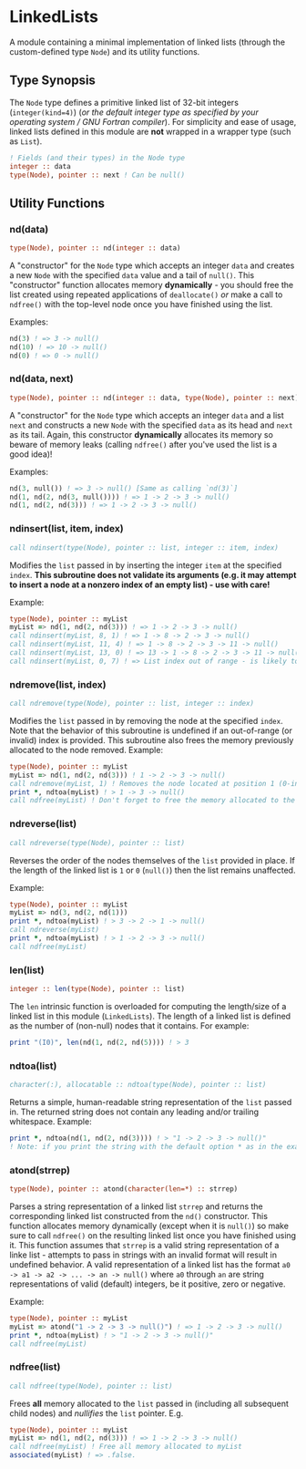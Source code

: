 # LinkedLists

A module containing a minimal implementation of linked lists (through the custom-defined type `Node`) and its utility functions.

## Type Synopsis

The `Node` type defines a primitive linked list of 32-bit integers (`integer(kind=4)`) (*or the default integer type as specified by your operating system / GNU Fortran compiler*).  For simplicity and ease of usage, linked lists defined in this module are **not** wrapped in a wrapper type (such as `List`).

```fortran
! Fields (and their types) in the Node type
integer :: data
type(Node), pointer :: next ! Can be null()
```

## Utility Functions

### nd(data)

```fortran
type(Node), pointer :: nd(integer :: data)
```

A "constructor" for the `Node` type which accepts an integer `data` and creates a new `Node` with the specified `data` value and a tail of `null()`.  This "constructor" function allocates memory **dynamically** - you should free the list created using repeated applications of `deallocate()` *or* make a call to `ndfree()` with the top-level node once you have finished using the list.

Examples:

```fortran
nd(3) ! => 3 -> null()
nd(10) ! => 10 -> null()
nd(0) ! => 0 -> null()
```

### nd(data, next)

```fortran
type(Node), pointer :: nd(integer :: data, type(Node), pointer :: next)
```

A "constructor" for the `Node` type which accepts an integer `data` and a list `next` and constructs a new `Node` with the specified `data` as its head and `next` as its tail.  Again, this constructor **dynamically** allocates its memory so beware of memory leaks (calling `ndfree()` after you've used the list is a good idea)!

Examples:

```fortran
nd(3, null()) ! => 3 -> null() [Same as calling `nd(3)`]
nd(1, nd(2, nd(3, null()))) ! => 1 -> 2 -> 3 -> null()
nd(1, nd(2, nd(3))) ! => 1 -> 2 -> 3 -> null()
```

### ndinsert(list, item, index)

```fortran
call ndinsert(type(Node), pointer :: list, integer :: item, index)
```

Modifies the `list` passed in by inserting the integer `item` at the specified `index`.  **This subroutine does not validate its arguments (e.g. it may attempt to insert a node at a nonzero index of an empty list) - use with care!**

Example:

```fortran
type(Node), pointer :: myList
myList => nd(1, nd(2, nd(3))) ! => 1 -> 2 -> 3 -> null()
call ndinsert(myList, 8, 1) ! => 1 -> 8 -> 2 -> 3 -> null()
call ndinsert(myList, 11, 4) ! => 1 -> 8 -> 2 -> 3 -> 11 -> null()
call ndinsert(myList, 13, 0) ! => 13 -> 1 -> 8 -> 2 -> 3 -> 11 -> null()
call ndinsert(myList, 0, 7) ! => List index out of range - is likely to cause a program crash
```

### ndremove(list, index)

```fortran
call ndremove(type(Node), pointer :: list, integer :: index)
```

Modifies the `list` passed in by removing the node at the specified `index`.  Note that the behavior of this subroutine is undefined if an out-of-range (or invalid) index is provided.  This subroutine also frees the memory previously allocated to the node removed.  Example:

```fortran
type(Node), pointer :: myList
myList => nd(1, nd(2, nd(3))) ! 1 -> 2 -> 3 -> null()
call ndremove(myList, 1) ! Removes the node located at position 1 (0-indexed)
print *, ndtoa(myList) ! > 1 -> 3 -> null()
call ndfree(myList) ! Don't forget to free the memory allocated to the list afterwards ;)
```

### ndreverse(list)

```fortran
call ndreverse(type(Node), pointer :: list)
```

Reverses the order of the nodes themselves of the `list` provided in place.  If the length of the linked list is `1` or `0` (`null()`) then the list remains unaffected.

Example:

```fortran
type(Node), pointer :: myList
myList => nd(3, nd(2, nd(1)))
print *, ndtoa(myList) ! > 3 -> 2 -> 1 -> null()
call ndreverse(myList)
print *, ndtoa(myList) ! > 1 -> 2 -> 3 -> null()
call ndfree(myList)
```

### len(list)

```fortran
integer :: len(type(Node), pointer :: list)
```

The `len` intrinsic function is overloaded for computing the length/size of a linked list in this module (`LinkedLists`).  The length of a linked list is defined as the number of (non-null) nodes that it contains.  For example:

```fortran
print "(I0)", len(nd(1, nd(2, nd(5)))) ! > 3
```

### ndtoa(list)

```fortran
character(:), allocatable :: ndtoa(type(Node), pointer :: list)
```

Returns a simple, human-readable string representation of the `list` passed in.  The returned string does not contain any leading and/or trailing whitespace.  Example:

```fortran
print *, ndtoa(nd(1, nd(2, nd(3)))) ! > "1 -> 2 -> 3 -> null()"
! Note: if you print the string with the default option * as in the example above, the linked list may be displayed with leading and/or trailing whitespace (due to how Fortran works).
```

### atond(strrep)

```fortran
type(Node), pointer :: atond(character(len=*) :: strrep)
```

Parses a string representation of a linked list `strrep` and returns the corresponding linked list constructed from the `nd()` constructor.  This function allocates memory dynamically (except when it is `null()`) so make sure to call `ndfree()` on the resulting linked list once you have finished using it.  This function assumes that `strrep` is a valid string representation of a linke list - attempts to pass in strings with an invalid format will result in undefined behavior.  A valid representation of a linked list has the format `a0 -> a1 -> a2 -> ... -> an -> null()` where `a0` through `an` are string representations of valid (default) integers, be it positive, zero or negative.

Example:

```fortran
type(Node), pointer :: myList
myList => atond("1 -> 2 -> 3 -> null()") ! => 1 -> 2 -> 3 -> null()
print *, ndtoa(myList) ! > "1 -> 2 -> 3 -> null()"
call ndfree(myList)
```

### ndfree(list)

```fortran
call ndfree(type(Node), pointer :: list)
```

Frees **all** memory allocated to the `list` passed in (including all subsequent child nodes) and *nullifies* the `list` pointer.  E.g.

```fortran
type(Node), pointer :: myList
myList => nd(1, nd(2, nd(3))) ! => 1 -> 2 -> 3 -> null()
call ndfree(myList) ! Free all memory allocated to myList
associated(myList) ! => .false.
```
